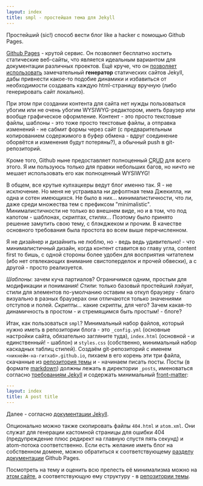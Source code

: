 ```yaml
---
layout: index
title: smpl - простейшая тема для Jekyll
---
```


Простейший (sic!) способ вести блог like a hacker с помощью Github Pages.

[Github     Pages][github-pages]    -     крутой    сервис.     Он    позволяет
бесплатно    хостить   статические    веб-сайты,    что   является    идеальным
вариантом   для   документации   различных   проектов.  Ещё   круче,   что   он
[позволяет использовать][github-pages-jekyll-usage] замечательный **генератор**
статических  сайтов   Jekyll,  дабы  привнести  какое-то   подобие  динамики  и
избавиться  от  необходимости  создавать  каждую  html-страницу  вручную  (либо
генерировать сайт локально).

При этом  при создании  контента для  сайта нет  нужды пользоваться  убогим или
не  очень  убогим  WYSIWYG-редактором,  иметь браузер  или  вообще  графическое
оформление. Контент  - это просто  текстовые файлы,  шаблоны - это  тоже просто
текстовые  файлы,  а  отправка  изменений  - не  сабмит  формы  через  сайт  (с
предварительным  копированием содержимого  в  буфер обмена  - вдруг  соединение
оборвётся и изменения будут потеряны?), а обычный push в git-репозиторий.

Кроме того,  Github ныне  предоставляет полноценный [C][]R[U][][D][]  для всего
этого. Я  им пользуюсь только  для правки небольших  багов, но ничто  не мешает
использовать его как полноценный WYSIWYG!

В общем,  все крутые кулхацкеры  ведут блог именно так.  Я - не  исключение. Но
меня не  устраивала ни дефолтная тема  Джекилла, ни одна и  сотен имеющихся. Не
было в них...  минималистичности, что ли, даже среди множества  тем с префиксом
"minimalistic". Минималистичности  не только во внешнем  виде, но и в  том, что
под  капотом  - шаблонах,  скриптах,  стилях...  Поэтому было  принято  решение
замутить свою тему, с блэкджеком и прочим. В качестве основного требования была
простота во всем выше перечисленном.

Я  не  дизайнер и  дизайнить  не  люблю, но  -  ведь  ведь удивительно!  -  что
минималистичный дизайн,  когда контент  ставится во  главу угла,  content first
то  бишь, с  одной  стороны  более удобен  для  восприятия  читателем (ибо  нет
отвлекающих  внимание свистоперделок  и прочей  обвески), а  с другой  - просто
реализуется.

*Шаблоны*: зачем куча  партиалов? Ограничимся одним, простым  для модификации и
понимания!  *Стили*:  только базовый  простейший  лэйуат,  стили для  элементов
по-умолчанию оставим на откуп браузеру - благо визуально в разных браузерах они
отличаются только значениями отступов и  полей. *Скрипты...* какие скрипты, для
чего? Зачем  какая-то динамичность в  простом -  и стремящимся быть  простым! -
блоге?

Итак,  как  пользоваться  `smpl`?   Минимальный  набор  файлов,  который  нужно
иметь  в  репозитории блога  -  это  `_config.yml` (основные  настройки  сайта,
обязательно  загляните  туда),  `index.html`  (основной  -  и  единственный!  -
шаблон)  и   `styles.css`  (собственно,  минимальный  набор   каскадных  таблиц
стилей).  Создаём  git-репозиторий  с  именем  `<никнейм-на-гитхаб>.github.io`,
пихаем   в   его   корень   эти    три   файла,   скачанные   из   [репозитория
темы][theme-repo]   и    -   начинаем   писать   посты.    Посты   (в   формате
[markdown][github-flavored-markdown])  должны  лежать  в  директории  `_posts`,
именоваться согласно [требованиям Jekyll][jekyll-post-requirements] и содержать
минимальный [front-matter][jekyll-front-matter]:

```yaml
---
layout: index
title: A post title
---
```

Далее - согласно [документации Jekyll][jekyll-docs].

Опционально можно также  скопировать файлы `404.html` и  `atom.xml`. Они служат
для генерации кастомной  страницы для ошибки 404  (предупреждение плюс редирект
на главную спустя пять секунд)  и atom-потока соответственно. Если есть желание
иметь блог на собственном домене,  можно обратиться к соответствующему [разделу
документации][github-pages-custom-domain] Github Pages.

Посмотреть  на   тему  и   оценить  всю  прелесть   её  минимализма   можно  на
[этом  сайте][demo],   а  соответствующую   ему  структуру  -   в  [репозитории
темы][theme-repo].



[github-pages]: https://pages.github.com/
[github-pages-jekyll-usage]: https://help.github.com/articles/using-jekyll-with-pages
[github-flavored-markdown]: https://help.github.com/articles/github-flavored-markdown
[github-pages-custom-domain]: https://help.github.com/articles/setting-up-a-custom-domain-with-github-pages
[C]: https://github.com/blog/1327-creating-files-on-github
[U]: https://github.com/blog/143-inline-file-editing
[D]: https://github.com/blog/1545-deleting-files-on-github

[jekyll-post-requirements]: http://jekyllrb.com/docs/posts/
[jekyll-front-matter]: http://jekyllrb.com/docs/frontmatter/
[jekyll-docs]: http://jekyllrb.com/docs/home/

[demo]: http://neoascetic.me
[theme-repo]: https://github.com/neoascetic/neoascetic.github.io
